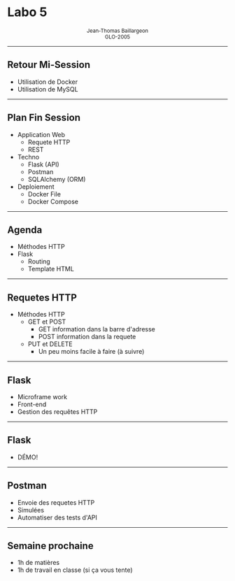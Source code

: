 
# Labo 5

<small><div align=center>Jean-Thomas Baillargeon</small>  
<small>GLO-2005 </small>  </div>

---

## Retour Mi-Session
* Utilisation de Docker
* Utilisation de MySQL

---

## Plan Fin Session
* Application Web
  * Requete HTTP 
  * REST
* Techno
  * Flask (API)
  * Postman
  * SQLAlchemy (ORM)
* Deploiement
  * Docker File
  * Docker Compose

---

## Agenda
* Méthodes HTTP
* Flask
  * Routing
  * Template HTML

---

## Requetes HTTP

* Méthodes HTTP
  * GET et POST
    * GET information dans la barre d'adresse
    * POST information dans la requete
  * PUT et DELETE 
    * Un peu moins facile à faire (à suivre)

---

## Flask

* Microframe work
* Front-end 
* Gestion des requêtes HTTP

---

## Flask

* DÉMO!

---

## Postman

* Envoie des requetes HTTP
* Simulées
* Automatiser des tests d'API

---

## Semaine prochaine

* 1h de matières
* 1h de travail en classe (si ça vous tente)
